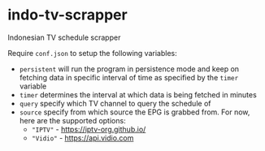 # indo-tv-scrapper
Indonesian TV schedule scrapper

Require `conf.json` to setup the following variables:
- `persistent` will run the program in persistence mode and keep on fetching data in specific interval of time as specified by the `timer` variable
- `timer` determines the interval at which data is being fetched in minutes
- `query` specify which TV channel to query the schedule of
- `source` specify from which source the EPG is grabbed from. For now, here are the supported options:
  - `"IPTV"` - https://iptv-org.github.io/ 
  - `"Vidio"` - https://api.vidio.com 